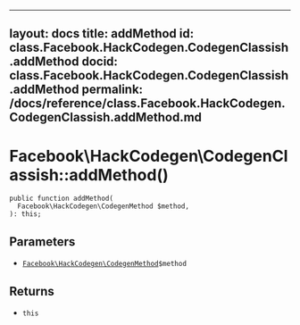 
***

layout: docs
title: addMethod
id: class.Facebook.HackCodegen.CodegenClassish.addMethod
docid: class.Facebook.HackCodegen.CodegenClassish.addMethod
permalink: /docs/reference/class.Facebook.HackCodegen.CodegenClassish.addMethod.md
---







# Facebook\\HackCodegen\\CodegenClassish::addMethod()




``` Hack
public function addMethod(
  Facebook\HackCodegen\CodegenMethod $method,
): this;
```




## Parameters




* [` Facebook\HackCodegen\CodegenMethod `](<class.Facebook.HackCodegen.CodegenMethod.md>)`` $method ``




## Returns




- ` this `